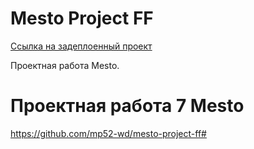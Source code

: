 # Mesto Project FF

[Ссылка на задеплоенный проект](https://mp52-wd.github.io/mesto-project-ff/)

Проектная работа Mesto.

# Проектная работа 7 Mesto

https://github.com/mp52-wd/mesto-project-ff#
